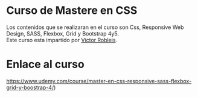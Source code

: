 # Curso de Mastere en CSS
Los contenidos que se realizaran en el curso son Css, Responsive Web Design, SASS, Flexbox, Grid y Bootstrap 4y5.
<br/>
Este curso esta impartido por [Víctor Robleis](https://www.udemy.com/user/victor-robles-2/).
# Enlace al curso
https://www.udemy.com/course/master-en-css-responsive-sass-flexbox-grid-y-boostrap-4/)


